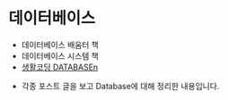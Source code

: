 # 데이터베이스

- 데이터베이스 배움터 책
- 데이터베이스 시스템 책
- [생활코딩 DATABASEn](https://opentutorials.org/course/3160)

+ 각종 포스트 글을 보고 Database에 대해 정리한 내용입니다.